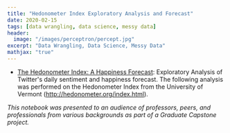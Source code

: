 ```yaml
---
title: "Hedonometer Index Exploratory Analysis and Forecast"
date: 2020-02-15
tags: [data wrangling, data science, messy data]
header:
  image: "/images/perceptron/percept.jpg"
excerpt: "Data Wrangling, Data Science, Messy Data"
mathjax: "true"
---
```


- [The Hedonometer Index: A Happiness Forecast](https://github.com/mdreck/mdreck.github.io/blob/master/hedonometer_index/Hedonometer_Index.ipynb): Exploratory Analysis of Twitter's daily sentiment and happiness forecast. The following analysis was performed on the Hedonometer Index from the University of Vermont (http://hedonometer.org/index.html).
                    
_This notebook was presented to an audience of professors, peers, and professionals from various backgrounds as part of a Graduate Capstone project._
